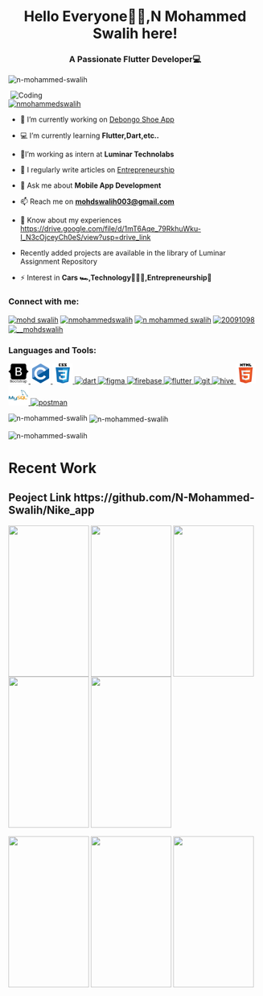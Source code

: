 <h1 align="center">Hello Everyone🤚🏼,N Mohammed Swalih here!</h1>
<h3 align="center">A Passionate Flutter Developer💻</h3>


<p align="left"> <img src="https://komarev.com/ghpvc/?username=n-mohammed-swalih&label=Profile%20views&color=0e75b6&style=flat" alt="n-mohammed-swalih" /> </p>


<img align="right" alt="Coding" width="500" src="https://user-images.githubusercontent.com/69011963/137184767-79a13ec7-1bb3-4341-a6da-3a149c9c159a.gif">
<p align="left"> <a href="https://twitter.com/nmohammedswalih" target="blank"><img src="https://img.shields.io/twitter/follow/nmohammedswalih?logo=twitter&style=for-the-badge" alt="nmohammedswalih" /></a> </p>

- 🔭 I’m currently working on [Debongo Shoe App](https://github.com/N-Mohammed-Swalih/Debongo_Shoe_App)

- 💻 I’m currently learning **Flutter,Dart,etc..**

- 🏢I’m working as intern at **Luminar Technolabs**

- 📝 I regularly write articles on [Entrepreneurship](Entrepreneurship)

- 💬 Ask me about **Mobile App Development**

- 📫 Reach me on **mohdswalih003@gmail.com**

- 📄 Know about my experiences https://drive.google.com/file/d/1mT6Aqe_79RkhuWku-I_N3cOjceyCh0eS/view?usp=drive_link

- Recently added projects are available in the library of Luminar Assignment Repository

- ⚡ Interest in **Cars 🏎,Technology🧑🏻‍💻,Entrepreneurship💸**

<h3 align="left">Connect with me:</h3>
<p align="left">
  <a href="https://www.facebook.com/profile.php?id=100008652972843" target="blank"><img align="center" src="https://raw.githubusercontent.com/rahuldkjain/github-profile-readme-generator/master/src/images/icons/Social/facebook.svg" alt="mohd swalih" height="30" width="40" /></a>
<a href="https://twitter.com/nmohammedswalih" target="blank"><img align="center" src="https://raw.githubusercontent.com/rahuldkjain/github-profile-readme-generator/master/src/images/icons/Social/twitter.svg" alt="nmohammedswalih" height="30" width="40" /></a>
<a href="https://linkedin.com/in/nmohdswalih003" target="blank"><img align="center" src="https://raw.githubusercontent.com/rahuldkjain/github-profile-readme-generator/master/src/images/icons/Social/linked-in-alt.svg" alt="n mohammed swalih" height="30" width="40" /></a>
<a href="https://stackoverflow.com/users/20091098" target="blank"><img align="center" src="https://raw.githubusercontent.com/rahuldkjain/github-profile-readme-generator/master/src/images/icons/Social/stack-overflow.svg" alt="20091098" height="30" width="40" /></a>
<a href="https://instagram.com/__mohdswalih" target="blank"><img align="center" src="https://raw.githubusercontent.com/rahuldkjain/github-profile-readme-generator/master/src/images/icons/Social/instagram.svg" alt="__mohdswalih" height="30" width="40" /></a>
</p>

<h3 align="left">Languages and Tools:</h3>
<p align="left"> <a href="https://getbootstrap.com" target="_blank" rel="noreferrer"> <img src="https://raw.githubusercontent.com/devicons/devicon/master/icons/bootstrap/bootstrap-plain-wordmark.svg" alt="bootstrap" width="40" height="40"/> </a> <a href="https://www.cprogramming.com/" target="_blank" rel="noreferrer"> <img src="https://raw.githubusercontent.com/devicons/devicon/master/icons/c/c-original.svg" alt="c" width="40" height="40"/> </a> <a href="https://www.w3schools.com/css/" target="_blank" rel="noreferrer"> <img src="https://raw.githubusercontent.com/devicons/devicon/master/icons/css3/css3-original-wordmark.svg" alt="css3" width="40" height="40"/> </a> <a href="https://dart.dev" target="_blank" rel="noreferrer"> <img src="https://www.vectorlogo.zone/logos/dartlang/dartlang-icon.svg" alt="dart" width="40" height="40"/> </a> <a href="https://www.figma.com/" target="_blank" rel="noreferrer"> <img src="https://www.vectorlogo.zone/logos/figma/figma-icon.svg" alt="figma" width="40" height="40"/> </a> <a href="https://firebase.google.com/" target="_blank" rel="noreferrer"> <img src="https://www.vectorlogo.zone/logos/firebase/firebase-icon.svg" alt="firebase" width="40" height="40"/> </a> <a href="https://flutter.dev" target="_blank" rel="noreferrer"> <img src="https://www.vectorlogo.zone/logos/flutterio/flutterio-icon.svg" alt="flutter" width="40" height="40"/> </a> <a href="https://git-scm.com/" target="_blank" rel="noreferrer"> <img src="https://www.vectorlogo.zone/logos/git-scm/git-scm-icon.svg" alt="git" width="40" height="40"/> </a> <a href="https://hive.apache.org/" target="_blank" rel="noreferrer"> <img src="https://www.vectorlogo.zone/logos/apache_hive/apache_hive-icon.svg" alt="hive" width="40" height="40"/> </a> <a href="https://www.w3.org/html/" target="_blank" rel="noreferrer"> <img src="https://raw.githubusercontent.com/devicons/devicon/master/icons/html5/html5-original-wordmark.svg" alt="html5" width="40" height="40"/> </a> <a href="https://www.mysql.com/" target="_blank" rel="noreferrer"> <img src="https://raw.githubusercontent.com/devicons/devicon/master/icons/mysql/mysql-original-wordmark.svg" alt="mysql" width="40" height="40"/> </a> <a href="https://postman.com" target="_blank" rel="noreferrer"> <img src="https://www.vectorlogo.zone/logos/getpostman/getpostman-icon.svg" alt="postman" width="40" height="40"/> </a> </p>

<p><img align="left" src="https://github-readme-stats.vercel.app/api/top-langs?username=n-mohammed-swalih&show_icons=true&locale=en&layout=compact" alt="n-mohammed-swalih" /></p>

<p>&nbsp;<img align="center" src="https://github-readme-stats.vercel.app/api?username=n-mohammed-swalih&show_icons=true&locale=en" alt="n-mohammed-swalih" /></p>
<p><img align="center" src="https://github-readme-streak-stats.herokuapp.com/?user=n-mohammed-swalih&" alt="n-mohammed-swalih" /></p>




<h1> Recent Work</h1>

<h2>Peoject Link https://github.com/N-Mohammed-Swalih/Nike_app</h2>

<img align="center" src="https://github.com/N-Mohammed-Swalih/N-Mohammed-Swalih/assets/137269292/eb177134-37e9-4431-9563-08b2e3014d9b" height="300" width="160">
<img align="center" src= "https://github.com/N-Mohammed-Swalih/N-Mohammed-Swalih/assets/137269292/4578c105-6dfa-47d1-96d9-c72b77d71f62" height="300" width="160">
<img align="center" src= "https://github.com/N-Mohammed-Swalih/N-Mohammed-Swalih/assets/137269292/25b7634d-9c8e-4e9b-8f35-2e541c8f307a" height="300" width="160">
<img align="center" src= "https://github.com/N-Mohammed-Swalih/N-Mohammed-Swalih/assets/137269292/176f2c1a-82fa-4199-838d-0b81ef643975" height="300" width="160">
<img align="center" src= "https://github.com/N-Mohammed-Swalih/N-Mohammed-Swalih/assets/137269292/d24d37a7-9fa3-4697-b4c5-ed633c283e45" height="300" width="160">
<br></br>
<img align="center" src= "https://github.com/N-Mohammed-Swalih/N-Mohammed-Swalih/assets/137269292/8d0b2006-7858-41af-ba49-b138ecdce897" height="300" width="160">
<img align="center" src= "https://github.com/N-Mohammed-Swalih/N-Mohammed-Swalih/assets/137269292/bff7baeb-aa57-4581-a296-b407196a5bb9" height="300" width="160">
<img align="center" src= "https://github.com/N-Mohammed-Swalih/N-Mohammed-Swalih/assets/137269292/af3e1cf3-d493-41b1-80ab-a24f6c8338b6" height="300" width="160">




